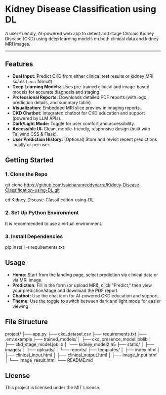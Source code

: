 # Kidney Disease Classification using DL

A user-friendly, AI-powered web app to detect and stage Chronic Kidney Disease (CKD) using deep learning models on both clinical data and kidney MRI images.

---

## Features

- **Dual Input:** Predict CKD from either clinical test results or kidney MRI scans (`.nii` format).
- **Deep Learning Models:** Uses pre-trained clinical and image-based models for accurate diagnosis and staging.
- **Professional Reports:** Downloads detailed PDF reports (with logo, prediction details, and summary table).
- **Visualization:** Embedded MRI slice preview in imaging reports.
- **CKD Chatbot:** Integrated chatbot for CKD education and support (powered by LLM APIs).
- **Dark/Light Mode:** Toggle for user comfort and accessibility.
- **Accessible UI:** Clean, mobile-friendly, responsive design (built with Tailwind CSS & Flask).
- **User Prediction History:** (Optional) Store and revisit recent predictions locally or per user.


## Getting Started

### 1. **Clone the Repo**
 git clone https://github.com/saicharanreddynarra/Kidney-Disease-Classification-using-DL.git
 
 
 cd Kidney-Disease-Classification-using-DL


### 2. **Set Up Python Environment**

It is recommended to use a virtual environment.


### 3. **Install Dependencies**

pip install -r requirements.txt

## Usage

- **Home:** Start from the landing page, select prediction via clinical data or via MRI image.
- **Prediction:** Fill in the form (or upload MRI), click "Predict," then view your prediction/stage and download the PDF report.
- **Chatbot:** Use the chat icon for AI-powered CKD education and support.
- **Theme:** Use the toggle to switch between dark and light mode for easier viewing.

## File Structure

project/
├── app.py
├── ckd_dataset.csv
├── requirements.txt
├── .env.example
├── trained_models/
│   ├── ckd_presence_model.joblib
│   ├── ckd_stage_model.joblib
│   └── kidney_model2.h5
├── static/
│   ├── images/
│   ├── uploads/
│   └── reports/
├── templates/
│   ├── index.html
│   ├── clinical_input.html
│   ├── clinical_output.html
│   ├── image_input.html
│   └── image_result.html
└── README.md





## License

This project is licensed under the MIT License.
